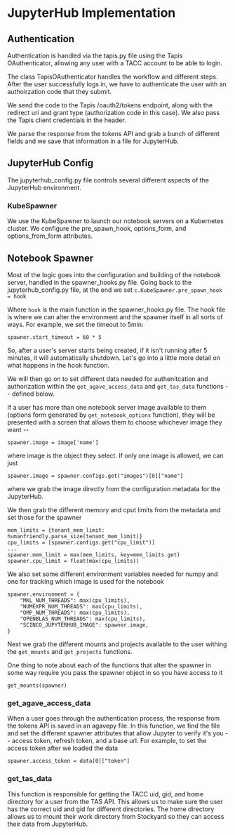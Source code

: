 # JupyterHub Implementation

## Authentication

Authentication is handled via the tapis.py file using the Tapis OAuthenticator, allowing any user with a TACC account to be able to login. 

The class TapisOAuthenticator handles the workflow and different steps. After the user successfully logs in, we have to authenticate the user with an authoirzation code that they submit. 

We send the code to the Tapis /oauth2/tokens endpoint, along with the redirect uri and grant type (authorization code in this case). We also pass the Tapis client credentials in the header.

We parse the response from the tokens API and grab a bunch of different fields and we save that information in a file for JupyterHub.

## JupyterHub Config

The jupyterhub_config.py file controls several different aspects of the JupyterHub environment. 

### KubeSpawner

We use the KubeSpawner to launch our notebook servers on a Kubernetes cluster. We configure the pre_spawn_hook, options_form, and options_from_form attributes. 

## Notebook Spawner

Most of the logic goes into the configuration and building of the notebook server, handled in the spawner_hooks.py file. Going back to the jupyterhub_config.py file, at the end we set
``c.KubeSpawner.pre_spawn_hook = hook``

Where `hook` is the main function in the spawner_hooks.py file. The hook file is where we can alter the environment and the spawner itself in all sorts of ways.
For example, we set the timeout to 5min:

``spawner.start_timeout = 60 * 5``

So, after a user's server starts being created, if it isn't running after 5 minutes, it will automatically shutdown. Let's go into a little more detail on what happens in the hook function.

We will then go on to set different data needed for authenitcation and authorization within the `get_agave_access_data` and `get_tas_data` functions -- defined below.

If a user has more than one notebook server image available to them (options form generated by `get_notebook_options` function), they will be presented with a screen that allows them to choose whichever image they want --

``spawner.image = image['name']``

where image is the object they select. If only one image is allowed, we can just

``spawner.image = spawner.configs.get("images")[0]["name"]``

where we grab the image directly from the configuration metadata for the JupyterHub.

We then grab the different memory and cput limits from the metadata and set those for the spawner

```
mem_limits = {tenant_mem_limit: humanfriendly.parse_size(tenant_mem_limit)}
cpu_limits = [spawner.configs.get("cpu_limit")]
...
spawner.mem_limit = max(mem_limits, key=mem_limits.get)
spawner.cpu_limit = float(max(cpu_limits))
```

We also set some different environment variables needed for numpy and one for tracking which image is used for the notebook

```
spawner.environment = {
    "MKL_NUM_THREADS": max(cpu_limits),
    "NUMEXPR_NUM_THREADS": max(cpu_limits),
    "OMP_NUM_THREADS": max(cpu_limits),
    "OPENBLAS_NUM_THREADS": max(cpu_limits),
    "SCINCO_JUPYTERHUB_IMAGE": spawner.image,
}
```

Next we grab the different mounts and projects available to the user withing the `get_mounts` and `get_projects` functions.

One thing to note about each of the functions that alter the spawner in some way require you pass the spawner object in so you have access to it

``get_mounts(spawner)``

### get_agave_access_data

When a user goes through the authentication process, the response from the tokens API is saved in an agavepy file. In this function, we find the file and set the different spawner attributes that allow Jupyter to verify it's you -- access token, refresh token, and a base url. For example, to set the access token after we loaded the data

``spawner.access_token = data[0]["token"]``

### get_tas_data

This function is responsible for getting the TACC uid, gid, and home directory for a user from the TAS API. This allows us to make sure the user has the correct uid and gid for different directories. The home directory allows us to mount their work directory from Stockyard so they can access their data from JupyterHub.



